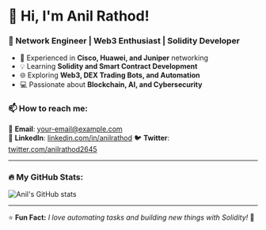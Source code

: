 # 👋 Hi, I'm Anil Rathod! 

### 🚀 Network Engineer | Web3 Enthusiast | Solidity Developer

- 🔧 Experienced in **Cisco, Huawei, and Juniper** networking
- 💡 Learning **Solidity and Smart Contract Development**
- 🌐 Exploring **Web3, DEX Trading Bots, and Automation**
- 💻 Passionate about **Blockchain, AI, and Cybersecurity**

### 📫 How to reach me:
📧 **Email**: [your-email@example.com](bhhukyaanil2645@gmail.com)  
🔗 **LinkedIn**: [linkedin.com/in/anilrathod]([https://linkedin.com/in/anilrathod](https://www.linkedin.com/in/anil-rathod-2b9818334?lipi=urn%3Ali%3Apage%3Ad_flagship3_profile_view_base%3B%2BURWYypCQ6KgfOScRICHag%3D%3D))  
🐦 **Twitter**: [twitter.com/anilrathod2645](https://twitter.com/anilrathod2645)  

---

### 🔥 My GitHub Stats:
![Anil's GitHub stats](https://github-readme-stats.vercel.app/api?username=anilrathod2645&show_icons=true&theme=radical)

---

⭐ **Fun Fact:** *I love automating tasks and building new things with Solidity!* 🚀
